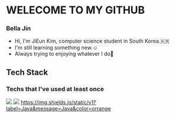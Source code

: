 # WELECOME TO MY GITHUB
### Bella Jin

- Hi, I'm JiEun Kim, computer science student in South Korea.🇰🇷
- I'm still learning something new.☺️
- Always trying to enjoying whatever I do🔅

## Tech Stack 
### Techs that I've used at least once

<img src="https://img.shields.io/badge/Python-3766AB?style=flat-square&logo=Python&logoColor=white"/></a>
<img src="https://img.shields.io/badge/??style=flat-square&logo=#007396&logoColor=white"/></a>
https://img.shields.io/static/v1?label=Java&message=Java&color=orrange
